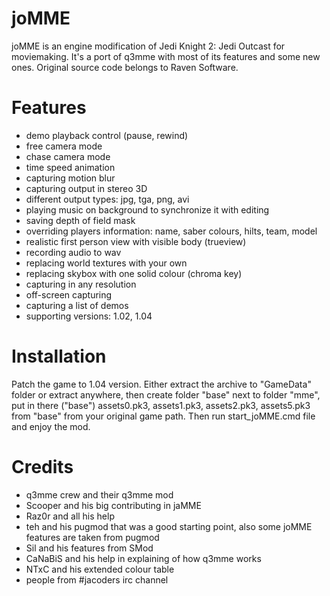 joMME
=====

joMME is an engine modification of Jedi Knight 2: Jedi Outcast for moviemaking. It's a port of q3mme with most of its features and some new ones. Original source code belongs to Raven Software.

# Features #
* demo playback control (pause, rewind)
* free camera mode
* chase camera mode
* time speed animation
* capturing motion blur
* capturing output in stereo 3D
* different output types: jpg, tga, png, avi
* playing music on background to synchronize it with editing
* saving depth of field mask
* overriding players information: name, saber colours, hilts, team, model
* realistic first person view with visible body (trueview)
* recording audio to wav
* replacing world textures with your own
* replacing skybox with one solid colour (chroma key)
* capturing in any resolution
* off-screen capturing
* capturing a list of demos
* supporting versions: 1.02, 1.04

# Installation #
Patch the game to 1.04 version. Either extract the archive to "GameData" folder or extract anywhere, then create folder "base" next to folder "mme", put in there ("base") assets0.pk3, assets1.pk3, assets2.pk3, assets5.pk3 from "base" from your original game path. Then run start_joMME.cmd file and enjoy the mod.

# Credits #
* q3mme crew and their q3mme mod
* Scooper and his big contributing in jaMME
* Raz0r and all his help
* teh and his pugmod that was a good starting point, also some joMME features are taken from pugmod
* Sil and his features from SMod
* CaNaBiS and his help in explaining of how q3mme works
* NTxC and his extended colour table
* people from #jacoders irc channel
